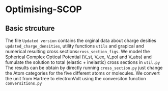 # Optimising-SCOP
## Basic strcuture 

The file `Updated version` contains the orginal data about charge desities ` updated_charge_densities`, utility functions `utils` and grapical and numerical resulting cross sections`cross_section_figs`.
We model the Spherical Complex Optical Potential (V_st, V_ex, V_pol and V_abs) and fumulate the solution to total (elastic + inelastic) cross sections in `util.py`
The results can be obtain by directly running `cross_section.py` just change the Atom categories for the five different atoms or molecules.
We convert the unit from Hartree to electronVolt using the conversiton function `conversitions.py` 
